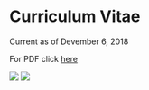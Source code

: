 # Curriculum Vitae

Current as of Devember 6, 2018

For PDF click [here](https://evanhazey.github.io/evanhazenunez/Graphics/CV.pdf)

<img src="https://evanhazey.github.io/evanhazenunez/Graphics/CV_1.jpg">

<img src="https://evanhazey.github.io/evanhazenunez/Graphics/CV_2.jpg">



